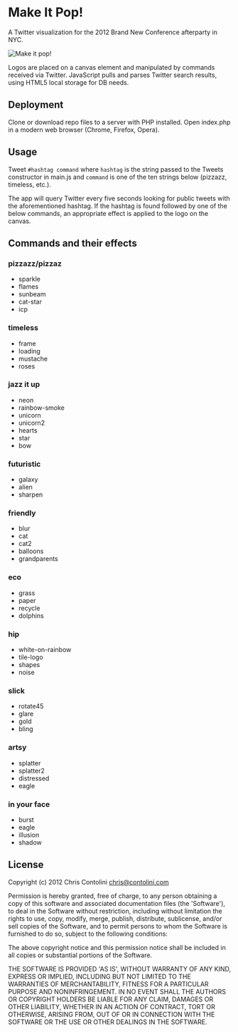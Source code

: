 # Make It Pop!

A Twitter visualization for the 2012 Brand New Conference afterparty in NYC.

![Make it pop!](http://contolini.net/img/make-it-pop/hero.jpg)

Logos are placed on a canvas element and manipulated by commands received via Twitter. JavaScript pulls and parses Twitter search results, using HTML5 local storage for DB needs.

## Deployment

Clone or download repo files to a server with PHP installed. Open index.php in a modern web browser (Chrome, Firefox, Opera).

## Usage

Tweet `#hashtag command` where `hashtag` is the string passed to the Tweets constructor in main.js and `command` is one of the ten strings below (pizzazz, timeless, etc.).

The app will query Twitter every five seconds looking for public tweets with the aforementioned hashtag. If the hashtag is found followed by one of the below commands, an appropriate effect is applied to the logo on the canvas.

## Commands and their effects

### pizzazz/pizzaz
* sparkle
* flames
* sunbeam
* cat-star
* icp
      
### timeless
* frame
* loading
* mustache
* roses
      
### jazz it up
* neon
* rainbow-smoke
* unicorn
* unicorn2
* hearts
* star
* bow
      
### futuristic
* galaxy
* alien
* sharpen
      
### friendly
* blur
* cat
* cat2
* balloons
* grandparents
      
### eco
* grass
* paper
* recycle
* dolphins
      
### hip
* white-on-rainbow
* tile-logo
* shapes
* noise
      
### slick
* rotate45
* glare
* gold
* bling
    
### artsy
* splatter
* splatter2
* distressed
* eagle
      
### in your face
* burst
* eagle
* illusion
* shadow

## License

Copyright (c) 2012 Chris Contolini <chris@contolini.com>

Permission is hereby granted, free of charge, to any person obtaining a copy of this software and associated documentation files (the 'Software'), to deal in the Software without restriction, including without limitation the rights to use, copy, modify, merge, publish, distribute, sublicense, and/or sell copies of the Software, and to permit persons to whom the Software is furnished to do so, subject to the following conditions:

The above copyright notice and this permission notice shall be included in all copies or substantial portions of the Software.

THE SOFTWARE IS PROVIDED 'AS IS', WITHOUT WARRANTY OF ANY KIND, EXPRESS OR IMPLIED, INCLUDING BUT NOT LIMITED TO THE WARRANTIES OF MERCHANTABILITY, FITNESS FOR A PARTICULAR PURPOSE AND NONINFRINGEMENT. IN NO EVENT SHALL THE AUTHORS OR COPYRIGHT HOLDERS BE LIABLE FOR ANY CLAIM, DAMAGES OR OTHER LIABILITY, WHETHER IN AN ACTION OF CONTRACT, TORT OR OTHERWISE, ARISING FROM, OUT OF OR IN CONNECTION WITH THE SOFTWARE OR THE USE OR OTHER DEALINGS IN THE SOFTWARE.
